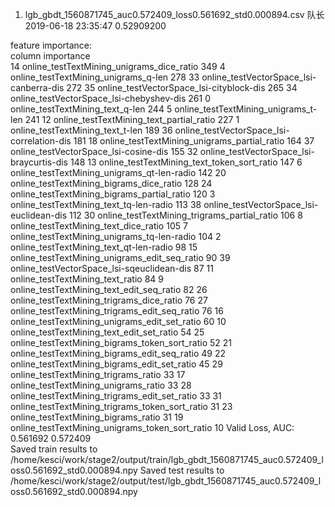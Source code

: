 1. lgb_gbdt_1560871745_auc0.572409_loss0.561692_std0.000894.csv	队长	2019-06-18 23:35:47	0.52909200

feature importance:                                                          
                                             column  importance              
14        online_testTextMining_unigrams_dice_ratio         349
4              online_testTextMining_unigrams_q-len         278
33          online_testVectorSpace_lsi-canberra-dis         272
35         online_testVectorSpace_lsi-cityblock-dis         265
34         online_testVectorSpace_lsi-chebyshev-dis         261
0                  online_testTextMining_text_q-len         244
5              online_testTextMining_unigrams_t-len         241
12         online_testTextMining_text_partial_ratio         227
1                  online_testTextMining_text_t-len         189
36       online_testVectorSpace_lsi-correlation-dis         181
18     online_testTextMining_unigrams_partial_ratio         164
37            online_testVectorSpace_lsi-cosine-dis         155
32        online_testVectorSpace_lsi-braycurtis-dis         148
13      online_testTextMining_text_token_sort_ratio         147
6       online_testTextMining_unigrams_qt-len-radio         142
20         online_testTextMining_bigrams_dice_ratio         128
24      online_testTextMining_bigrams_partial_ratio         120
3           online_testTextMining_text_tq-len-radio         113
38         online_testVectorSpace_lsi-euclidean-dis         112
30     online_testTextMining_trigrams_partial_ratio         106
8             online_testTextMining_text_dice_ratio         105
7       online_testTextMining_unigrams_tq-len-radio         104
2           online_testTextMining_text_qt-len-radio          98
15    online_testTextMining_unigrams_edit_seq_ratio          90
39       online_testVectorSpace_lsi-sqeuclidean-dis          87
11                 online_testTextMining_text_ratio          84
9         online_testTextMining_text_edit_seq_ratio          82
26        online_testTextMining_trigrams_dice_ratio          76
27    online_testTextMining_trigrams_edit_seq_ratio          76
16    online_testTextMining_unigrams_edit_set_ratio          60
10        online_testTextMining_text_edit_set_ratio          54
25   online_testTextMining_bigrams_token_sort_ratio          52
21     online_testTextMining_bigrams_edit_seq_ratio          49
22     online_testTextMining_bigrams_edit_set_ratio          45
29             online_testTextMining_trigrams_ratio          33
17             online_testTextMining_unigrams_ratio          33
28    online_testTextMining_trigrams_edit_set_ratio          33
31  online_testTextMining_trigrams_token_sort_ratio          31
23              online_testTextMining_bigrams_ratio          31
19  online_testTextMining_unigrams_token_sort_ratio          10
Valid Loss, AUC: 0.561692 0.572409                                           
Saved train results to /home/kesci/work/stage2/output/train/lgb_gbdt_1560871745_auc0.572409_loss0.561692_std0.000894.npy
Saved test results to /home/kesci/work/stage2/output/test/lgb_gbdt_1560871745_auc0.572409_loss0.561692_std0.000894.npy